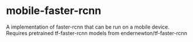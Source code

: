 # mobile-faster-rcnn
A implementation of faster-rcnn that can be run on a mobile device. Requires pretrained tf-faster-rcnn models from endernewton/tf-faster-rcnn

